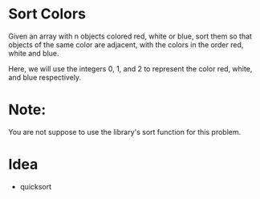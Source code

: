 # Sort Colors 
Given an array with n objects colored red, white or blue, sort them so that
objects of the same color are adjacent, with the colors in the order red, white
and blue.

Here, we will use the integers 0, 1, and 2 to represent the color red, white,
and blue respectively.

# Note:
You are not suppose to use the library's sort function for this problem.

# Idea
* quicksort
